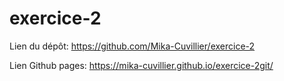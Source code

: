 # exercice-2

Lien du dépôt: https://github.com/Mika-Cuvillier/exercice-2

Lien Github pages: https://mika-cuvillier.github.io/exercice-2git/
